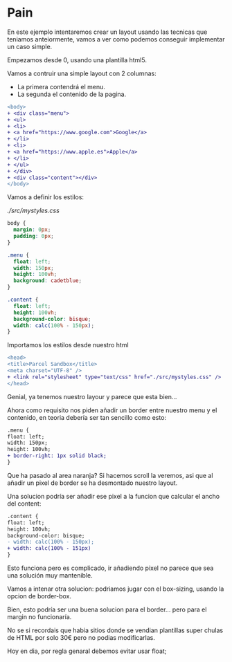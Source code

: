 # Pain

En este ejemplo intentaremos crear un layout usando las tecnicas que teniamos anteiormente, vamos a ver como podemos conseguir implementar un caso simple.

Empezamos desde 0, usando una plantilla html5.

Vamos a contruir una simple layout con 2 columnas:

- La primera contendrá el menu.
- La segunda el contenido de la pagina.

```diff
<body>
+ <div class="menu">
+ <ul>
+ <li>
+ <a href="https://www.google.com">Google</a>
+ </li>
+ <li>
+ <a href="https://www.apple.es">Apple</a>
+ </li>
+ </ul>
+ </div>
+ <div class="content"></div>
</body>
```

Vamos a definir los estilos:

_./src/mystyles.css_

```css
body {
  margin: 0px;
  padding: 0px;
}

.menu {
  float: left;
  width: 150px;
  height: 100vh;
  background: cadetblue;
}

.content {
  float: left;
  height: 100vh;
  background-color: bisque;
  width: calc(100% - 150px);
}
```

Importamos los estilos desde nuestro html

```diff
<head>
<title>Parcel Sandbox</title>
<meta charset="UTF-8" />
+ <link rel="stylesheet" type="text/css" href="./src/mystyles.css" />
</head>
```

Genial, ya tenemos nuestro layour y parece que esta bien...

Ahora como requisito nos piden añadir un border entre nuestro menu y el contenido, en teoria debería ser tan sencillo como esto:

```diff
.menu {
float: left;
width: 150px;
height: 100vh;
+ border-right: 1px solid black;
}
```

Que ha pasado al area naranja? Si hacemos scroll la veremos, asi que al añadir un pixel de border se ha desmontado nuestro layout.

Una solucion podría ser añadir ese pixel a la funcion que calcular el ancho del content:

```diff
.content {
float: left;
height: 100vh;
background-color: bisque;
- width: calc(100% - 150px);
+ width: calc(100% - 151px)
}
```

Esto funciona pero es complicado, ir añadiendo pixel no parece que sea una solución muy mantenible.

Vamos a intenar otra solucion: podriamos jugar con el box-sizing, usando la opcion de border-box.

Bien, esto podría ser una buena solucion para el border... pero para el margin no funcionaría.

No se si recordais que habia sitios donde se vendian plantillas super chulas de HTML por solo 30€ pero no podias modificarlas.

Hoy en dia, por regla genaral debemos evitar usar float;
